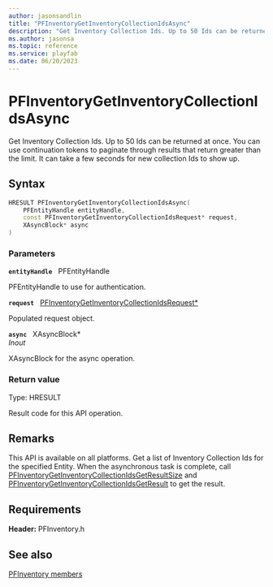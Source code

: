 ```yaml
---
author: jasonsandlin
title: "PFInventoryGetInventoryCollectionIdsAsync"
description: "Get Inventory Collection Ids. Up to 50 Ids can be returned at once. You can use continuation tokens to paginate through results that return greater than the limit. It can take a few seconds for new collection Ids to show up."
ms.author: jasonsa
ms.topic: reference
ms.service: playfab
ms.date: 06/20/2023
---
```


# PFInventoryGetInventoryCollectionIdsAsync  

Get Inventory Collection Ids. Up to 50 Ids can be returned at once. You can use continuation tokens to paginate through results that return greater than the limit. It can take a few seconds for new collection Ids to show up.  

## Syntax  
  
```cpp
HRESULT PFInventoryGetInventoryCollectionIdsAsync(  
    PFEntityHandle entityHandle,  
    const PFInventoryGetInventoryCollectionIdsRequest* request,  
    XAsyncBlock* async  
)  
```  
  
### Parameters  
  
**`entityHandle`** &nbsp; PFEntityHandle  
  
PFEntityHandle to use for authentication.  
  
**`request`** &nbsp; [PFInventoryGetInventoryCollectionIdsRequest*](../../pfinventorytypes/structs/pfinventorygetinventorycollectionidsrequest.md)  
  
Populated request object.  
  
**`async`** &nbsp; XAsyncBlock*  
*_Inout_*  
  
XAsyncBlock for the async operation.  
  
  
### Return value
Type: HRESULT
  
Result code for this API operation.
  
## Remarks  
  
This API is available on all platforms. Get a list of Inventory Collection Ids for the specified Entity. When the asynchronous task is complete, call [PFInventoryGetInventoryCollectionIdsGetResultSize](pfinventorygetinventorycollectionidsgetresultsize.md) and [PFInventoryGetInventoryCollectionIdsGetResult](pfinventorygetinventorycollectionidsgetresult.md) to get the result.
  
## Requirements  
  
**Header:** PFInventory.h
  
## See also  
[PFInventory members](../pfinventory_members.md)  

  
  
